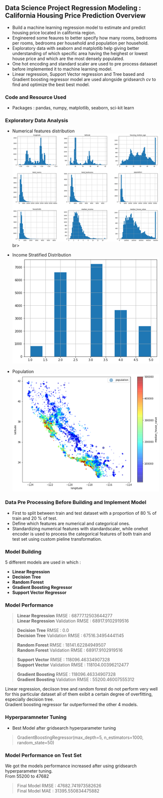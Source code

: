 ## Data Science Project Regression Modeling : California Housing Price Prediction Overview <br>
* Build a machine learning regression model to estimate and predict housing price located in california region.
* Engineered some feaures to better specify how many rooms, bedrooms per rooms, bedrooms per household and population per household.
* Exploratory data with seaborn and matplotlib help giving better understanding of which specific area having the heighest or lowest house price and which are the most densely populated.
* One hot encoding and standard scaler are used to pre process dataaset before implemented it to machine learning model.
* Linear regression, Support Vector regression and Tree based and Gradient boosting regressor model are used alongside gridsearch cv to find and optimize the best best model.

### Code and Resource Used
* Packages : pandas, numpy, matplotlib, seaborn, sci-kit learn

### Exploratory Data Analysis
* Numerical features distribution 
![alt text](https://github.com/ELSady/Regression-California-Housing-Price-Prediction/blob/main/index.png) br>

* Income Stratified Distribution
![alt text](https://github.com/ELSady/Regression-California-Housing-Price-Prediction/blob/main/index1.png) <br>

* Population
![alt text](https://github.com/ELSady/Regression-California-Housing-Price-Prediction/blob/main/index2.png) <br>

### Data Pre Processing Before Building and Implement Model
* First to split between train and test dataset with a proportion of 80 % of train and 20 % of test.
* Define which features are numerical and categorical ones.
* Standardizing numerical features with standardscaler, while onehot encoder is used to process the categorical features of both train and test set using custom pieline transformation.

### Model Building
5 different models are used in which :
* **Linear Regression**
* **Decision Tree**
* **Random Forest**
* **Gradient Boosting Regressor**
* **Support Vector Regressor**

### Model Performance
> **Linear Regression** RMSE : 68777.12503644277 <br>
> **Linear Regression** Validation RMSE : 68917.9102919516

> **Decision Tree** RMSE : 0.0 <br>
> **Decision Tree** Validation RMSE : 67516.34954441145

> **Random Forest** RMSE : 18141.62284949507 <br>
> **Random Forest** Validation RMSE : 68917.9102919516

> **Support Vector** RMSE : 118096.46334907328 <br>
> **Support Vector** Validation RMSE : 118104.00396212477

> **Gradient Boosting** RMSE : 118096.46334907328 <br>
> **Gradient Boosting** Validation RMSE : 55200.46007555312

Linear regression, deciison tree and random forest do not perform very well for this particular dataset all of them exibit a certain degree of overfitting, especially decision tree. <br>
Gradient boosting regressor far outperformed the other 4 models.

### Hyperparamneter Tuning
* Best Model after gridsearch hyperparameter tuning
> GradientBoostingRegressor(max_depth=5, n_estimators=1000, random_state=50)

### Model Performance on Test Set
We got the models performance increased after using gridsearch hyperparameter tuning. <br>
From 55200 to 47682
>Final Model RMSE : 47682.741973582626 <br>
 Final Model MAE : 31395.550834475882










